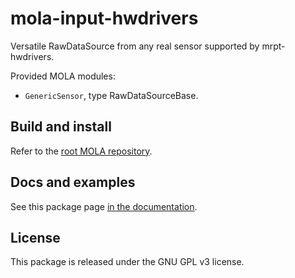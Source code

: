 # mola-input-hwdrivers
Versatile RawDataSource from any real sensor supported by mrpt-hwdrivers.

Provided MOLA modules:
* `GenericSensor`, type RawDataSourceBase.

## Build and install
Refer to the [root MOLA repository](https://github.com/MOLAorg/mola).

## Docs and examples
See this package page [in the documentation](https://docs.mola-slam.org/latest/modules.html).

## License
This package is released under the GNU GPL v3 license.
